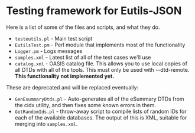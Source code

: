 # Testing framework for Eutils-JSON

Here is a list of some of the files and scripts, and what they do.

* `testeutils.pl` - Main test script
* `EutilsTest.pm` - Perl module that implements most of the functionality
* `Logger.pm` - Logs messages
* `samples.xml` - Latest list of all of the test cases we'll use
* `catalog.xml` - OASIS catalog file.  This allows you to use local copies
  of all DTDs with all of the tools.  This must only be used with --dtd-remote.
  **This functionality not implemented yet.**

These are deprecated and will be replaced eventually:

* `GenEsummaryDtds.pl` - Auto-generates all of the eSummary DTDs from the cidx
  utility, and then fixes some known errors in them.
* `GetRandomIds.pl` - throw-away script to compile lists of random IDs for each
  of the available databases.  The output of this is XML, suitable for merging
  into `samples.xml`.
